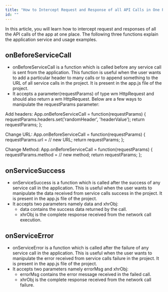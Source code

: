 ```yaml
---
title: "How to Intercept Request and Response of all API Calls in One Place"
id: ""
---
```


In this article, you will learn how to intercept request and responses of all the API calls of the app at one place. The following three functions explain the application service and usage examples.

## onBeforeServiceCall

- onBeforeServiceCall is a function which is called before any service call is sent from the application. This function is useful when the user wants to add a particular header to many calls or to append something to the URL of all service calls in the project. It is present in the app.js file of the project.
- It accepts a parameter(requestParams) of type wm HttpRequest and should also return a wm HttpRequest. Below are a few ways to manipulate the requestParams parameter:

Add headers:
App.onBeforeServiceCall = function(requestParams) {
 requestParams.headers.set('randomHeader', 'headerValue');
 return requestParams;
};

Change URL:
App.onBeforeServiceCall = function(requestParams) {
 requestParams.url = // new URL;
 return requestParams;
};

Change Method:
App.onBeforeServiceCall = function(requestParams) {
 requestParams.method = // new method;
 return requestParams;
};

## **onServiceSuccess**

- onServiceSuccess is a function which is called after the success of any service call in the application. This is useful when the user wants to manipulate the data received from service calls success in the project. It is present in the app.js file of the project.
- It accepts two parameters namely data and xhrObj:
    - data contains the success data returned by the call.
    - xhrObj is the complete response received from the network call execution.

## **onServiceError**

- onServiceError is a function which is called after the failure of any service call in the application. This is useful when the user wants to manipulate the error received from service calls failure in the project. It is present in the app.js file of the project.
- It accepts two parameters namely errorMsg and xhrObj:
    - errorMsg contains the error message received in the failed call.
    - xhrObj is the complete response received from the network call failure.
